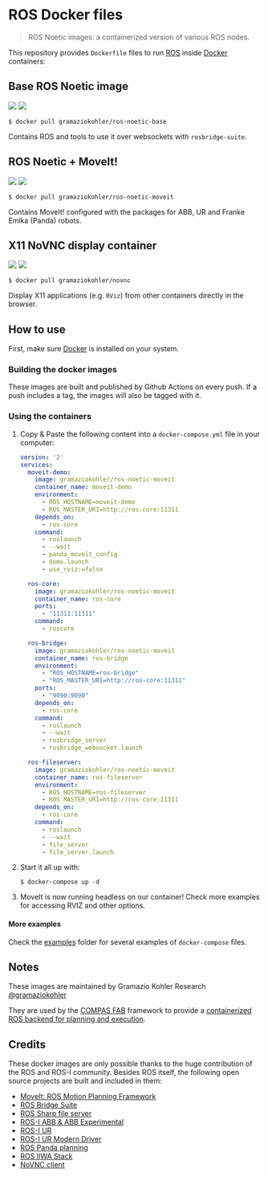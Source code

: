 # ROS Docker files

> ROS Noetic images: a containerized version of various ROS nodes.

This repository provides `Dockerfile` files to run [ROS](https://ros.org) inside [Docker](https://www.docker.com/) containers:

## Base ROS Noetic image

[![](https://img.shields.io/docker/v/gramaziokohler/ros-noetic-base?sort=date)](https://hub.docker.com/r/gramaziokohler/ros-noetic-base)
[![](https://img.shields.io/docker/image-size/gramaziokohler/ros-noetic-base?sort=date)](https://microbadger.com/images/gramaziokohler/ros-noetic-base)

    $ docker pull gramaziokohler/ros-noetic-base

Contains ROS and tools to use it over websockets with `rosbridge-suite`.

## ROS Noetic + MoveIt!

[![](https://img.shields.io/docker/v/gramaziokohler/ros-noetic-moveit?sort=date)](https://hub.docker.com/r/gramaziokohler/ros-noetic-moveit)
[![](https://img.shields.io/docker/image-size/gramaziokohler/ros-noetic-moveit?sort=date)](https://microbadger.com/images/gramaziokohler/ros-noetic-moveit)

    $ docker pull gramaziokohler/ros-noetic-moveit

Contains MoveIt! configured with the packages for ABB, UR and Franke Emika (Panda) robots.

## X11 NoVNC display container

[![](https://img.shields.io/docker/v/gramaziokohler/novnc?sort=date)](https://hub.docker.com/r/gramaziokohler/novnc)
[![](https://img.shields.io/docker/image-size/gramaziokohler/novnc?sort=date)](https://microbadger.com/images/gramaziokohler/novnc)

    $ docker pull gramaziokohler/novnc

Display X11 applications (e.g. `RViz`) from other containers directly in the browser.

## How to use

First, make sure [Docker](https://www.docker.com/) is installed on your system.

### Building the docker images

These images are built and published by Github Actions on every push.
If a push includes a tag, the images will also be tagged with it.

### Using the containers

1. Copy & Paste the following content into a `docker-compose.yml` file in your computer:

    ```yaml
    version: '2'
    services:
      moveit-demo:
        image: gramaziokohler/ros-noetic-moveit
        container_name: moveit-demo
        environment:
          - ROS_HOSTNAME=moveit-demo
          - ROS_MASTER_URI=http://ros-core:11311
        depends_on:
          - ros-core
        command:
          - roslaunch
          - --wait
          - panda_moveit_config
          - demo.launch
          - use_rviz:=false

      ros-core:
        image: gramaziokohler/ros-noetic-moveit
        container_name: ros-core
        ports:
          - "11311:11311"
        command:
          - roscore

      ros-bridge:
        image: gramaziokohler/ros-noetic-moveit
        container_name: ros-bridge
        environment:
          - "ROS_HOSTNAME=ros-bridge"
          - "ROS_MASTER_URI=http://ros-core:11311"
        ports:
          - "9090:9090"
        depends_on:
          - ros-core
        command:
          - roslaunch
          - --wait
          - rosbridge_server
          - rosbridge_websocket.launch

      ros-fileserver:
        image: gramaziokohler/ros-noetic-moveit
        container_name: ros-fileserver
        environment:
          - ROS_HOSTNAME=ros-fileserver
          - ROS_MASTER_URI=http://ros-core:11311
        depends_on:
          - ros-core
        command:
          - roslaunch
          - --wait
          - file_server
          - file_server.launch
    ```

2. Start it all up with:

       $ docker-compose up -d

3. MoveIt is now running headless on our container! Check more examples for accessing RVIZ and other options.

#### More examples

Check the [examples](examples) folder for several examples of `docker-compose` files.

## Notes

These images are maintained by Gramazio Kohler Research
[@gramaziokohler](https://github.com/gramaziokohler>)

They are used by the [COMPAS FAB](https://gramaziokohler.github.io/compas_fab) framework
to provide a [containerized ROS backend for planning and execution](https://gramaziokohler.github.io/compas_fab/latest/backends/ros.html#ros-on-docker-1).

## Credits

These docker images are only possible thanks to the huge contribution of the ROS and ROS-I community. Besides ROS itself, the following open source projects are built and included in them:

- [MoveIt: ROS Motion Planning Framework](https://github.com/ros-planning/moveit)
- [ROS Bridge Suite](https://github.com/RobotWebTools/rosbridge_suite/)
- [ROS Sharp file server](https://github.com/siemens/ros-sharp/tree/master/ROS/file_server)
- [ROS-I ABB & ABB Experimental](https://github.com/ros-industrial/abb)
- [ROS-I UR](https://github.com/ros-industrial/universal_robot)
- [ROS-I UR Modern Driver](https://github.com/ros-industrial/ur_modern_driver)
- [ROS Panda planning](https://github.com/ros-planning/panda_moveit_config)
- [ROS IIWA Stack](https://github.com/IFL-CAMP/iiwa_stack)
- [NoVNC client](https://github.com/novnc/noVNC)
